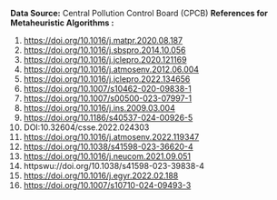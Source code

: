 **Data Source:** Central Pollution Control Board (CPCB)
**References for Metaheuristic Algorithms :**
1.	https://doi.org/10.1016/j.matpr.2020.08.187
2.	https://doi.org/10.1016/j.sbspro.2014.10.056
3.	https://doi.org/10.1016/j.jclepro.2020.121169
4.	https://doi.org/10.1016/j.atmosenv.2012.06.004
5.	https://doi.org/10.1016/j.jclepro.2022.134656
6.	https://doi.org/10.1007/s10462-020-09838-1
7.	https://doi.org/10.1007/s00500-023-07997-1
8.	https://doi.org/10.1016/j.ins.2009.03.004
9.	https://doi.org/10.1186/s40537-024-00926-5
10.	DOI:10.32604/csse.2022.024303
11.	https://doi.org/10.1016/j.atmosenv.2022.119347
12.	https://doi.org/10.1038/s41598-023-36620-4
13.	https://doi.org/10.1016/j.neucom.2021.09.051
14.	httpswu://doi.org/10.1038/s41598-023-39838-4
15.	https://doi.org/10.1016/j.egyr.2022.02.188
16.	https://doi.org/10.1007/s10710-024-09493-3

